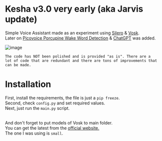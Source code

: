 # Kesha v3.0 very early (aka Jarvis update)
Simple Voice Assistant made as an experiment using [Silero](https://github.com/snakers4/silero-models) & [Vosk](https://pypi.org/project/vosk/).
<br>Later on [Picovoice Porcupine Wake Word Detection](https://picovoice.ai/platform/porcupine/) & [ChatGPT](https://chat.openai.com/) was added.

![image](https://imgs.search.brave.com/p6uEL1ZJGE4me8KBsn7Zsq3A7azJaAvmSh4TJ9mWr2I/rs:fit:512:512:1/g:ce/aHR0cDovLzEuYnAu/YmxvZ3Nwb3QuY29t/Ly1rU1ZGZkRrX2tk/RS9Vdno0QXpqelhz/SS9BQUFBQUFBQUFC/WS9PaVBBMXNjVzNC/SS9zMTYwMC9KQVJW/SVMtZm9yLVBDLmpw/Zw)

`The code has NOT been polished and is provided "as is". There are a lot of code that are redundant and there are tons of improvements that can be made.`

# Installation
First, install the requirements, the file is just a `pip freeze`.<br>
Second, check `config.py` and set required values.<br>
Next, just run the `main.py` script.<br><br>

And don't forget to put models of Vosk to main folder.<br>
You can get the latest from the [official website.](https://alphacephei.com/vosk/models)
<br>The one I was using is `small`.